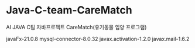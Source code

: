 # Java-C-team-CareMatch

AI JAVA C팀 자바프로젝트
CareMatch(유기동물 입양 프로그램)


javaFx-21.0.8
mysql-connector-8.0.32
javax.activation-1.2.0
javax.mail-1.6.2
